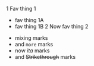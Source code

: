 1 Fav thing 1
  * fav thing 1A
  * fav thing 1B
2 Now fav thing 2
  - mixing marks
  - and `more` marks
  - now _ita_ marks
  - and ~~Strikethrough~~ marks
  
